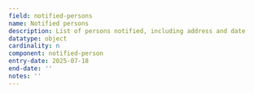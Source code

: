 ```yaml
---
field: notified-persons
name: Notified persons
description: List of persons notified, including address and date
datatype: object
cardinality: n
component: notified-person
entry-date: 2025-07-18
end-date: ''
notes: ''
---
```

